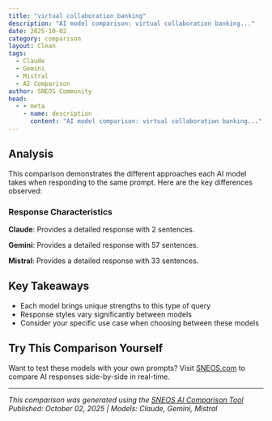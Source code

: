 ```yaml
---
title: "virtual collaboration banking"
description: "AI model comparison: virtual collaboration banking..."
date: 2025-10-02
category: comparison
layout: Clean
tags:
  - Claude
  - Gemini
  - Mistral
  - AI Comparison
author: SNEOS Community
head:
  - - meta
    - name: description
      content: "AI model comparison: virtual collaboration banking..."
---
```


<ChatComparison
  title="virtual collaboration banking"
  prompt="virtual collaboration banking"
  :responses='{"Claude": "Virtual collaboration in banking refers to the use of digital technologies and platforms to enable remote teamwork, communication, and service delivery in the financial services sector. Here\u0027s an overview of key aspects:\n\n## Core Components\n\n**Digital Platforms**\n- Video conferencing systems\n- Cloud-based collaboration tools\n- Secure messaging platforms\n- Virtual whiteboards and document sharing\n- Mobile banking applications\n\n**Remote Banking Services**\n- Online account opening\n- Virtual financial advisory sessions\n- Digital loan processing\n- Remote customer support\n- Video-based KYC (Know Your Customer) processes\n\n## Benefits\n\n**For Banks:**\n- Reduced operational costs\n- Expanded geographic reach\n- Improved employee flexibility\n- Enhanced disaster recovery capabilities\n- Faster decision-making processes\n\n**For Customers:**\n- 24/7 accessibility\n- Reduced travel time\n- Personalized digital experiences\n- Faster service delivery\n- Multi-channel support options\n\n## Key Technologies\n\n- **Cloud Computing**: Scalable infrastructure\n- **API Integration**: Seamless system connectivity\n- **AI/ML**: Automated processes and insights\n- **Blockchain**: Secure transaction processing\n- **Cybersecurity Tools**: Data protection and compliance\n\n## Challenges\n\n- Regulatory compliance across jurisdictions\n- Cybersecurity risks\n- Digital divide issues\n- Maintaining personal relationships\n- Technology integration complexity\n\n## Future Trends\n\n- Metaverse banking experiences\n- Advanced AI-powered collaboration\n- Enhanced biometric security\n- IoT integration\n- Sustainable digital banking practices\n\nWould you like me to elaborate on any specific aspect of virtual collaboration in banking?", "Gemini": "Virtual collaboration in banking refers to the use of digital tools and platforms to facilitate teamwork, communication, and information sharing among bank employees, clients, and stakeholders, regardless of their physical location. It\u0027s a critical component of modern banking, enabling increased efficiency, improved customer service, and greater flexibility.\n\nHere\u0027s a breakdown of key aspects of virtual collaboration in banking:\n\n**1. Key Tools and Technologies:**\n\n* **Video Conferencing \u0026 Web Meetings:** Platforms like Zoom, Microsoft Teams, Google Meet, and Webex enable virtual meetings, presentations, and training sessions. These are used for internal team meetings, client consultations, and even large-scale events like investor presentations.\n* **Instant Messaging \u0026 Communication Platforms:** Tools such as Slack, Microsoft Teams, and internal messaging systems facilitate real-time communication and quick information sharing. They\u0027re often used for quick questions, updates on projects, and coordinating tasks.\n* **Collaboration Platforms \u0026 Project Management Software:** Tools like Asana, Trello, Jira, and SharePoint help teams organize tasks, track progress, and manage projects effectively. They often integrate with other communication tools.\n* **Document Sharing \u0026 Cloud Storage:** Platforms like Google Drive, Dropbox, OneDrive, and dedicated enterprise content management (ECM) systems allow for secure document storage, version control, and collaborative editing. This is essential for teams working on documents like loan agreements, marketing materials, and internal policies.\n* **Virtual Whiteboards:** Digital whiteboards such as Miro and Mural enable brainstorming, visual collaboration, and collaborative problem-solving.\n* **CRM Systems (Customer Relationship Management):** CRM systems like Salesforce and Microsoft Dynamics 365 allow teams to share customer information, track interactions, and collaborate on sales and service efforts, even when working remotely.\n* **Digital Signature Software:** Tools like DocuSign and Adobe Sign enable secure electronic signatures, streamlining document workflows and reducing the need for physical paperwork.\n* **Banking-Specific Collaboration Platforms:** Some vendors offer specialized platforms tailored to the unique needs of the banking industry, providing secure channels for client communication, document sharing, and transaction processing.\n\n**2. Use Cases in Banking:**\n\n* **Internal Team Collaboration:**\n * Project Management: Collaborating on new product launches, system upgrades, or regulatory compliance initiatives.\n * Knowledge Sharing: Sharing best practices, training materials, and updates on industry trends.\n * Problem Solving: Quickly resolving customer issues or addressing operational challenges.\n* **Client Communication \u0026 Service:**\n * Virtual Consultations: Providing financial advice, discussing loan options, and managing investments through video conferencing.\n * Secure Document Sharing: Exchanging sensitive financial documents securely through dedicated portals.\n * Online Banking Support: Providing real-time assistance to customers through chat, video, or screen sharing.\n* **Remote Work Enablement:**\n * Supporting branch staff working remotely during emergencies or as part of flexible work arrangements.\n * Enabling distributed teams to collaborate effectively on projects.\n * Expanding talent pool by hiring professionals from diverse geographic locations.\n* **Compliance \u0026 Audit:**\n * Collaborating on regulatory reporting and compliance tasks.\n * Facilitating remote audits and inspections.\n * Maintaining secure records of communication and transactions.\n* **Sales \u0026 Marketing:**\n * Collaborating on marketing campaigns and lead generation efforts.\n * Conducting virtual sales presentations and product demonstrations.\n\n**3. Benefits of Virtual Collaboration in Banking:**\n\n* **Improved Efficiency:** Streamlined workflows, reduced travel time, and faster decision-making.\n* **Enhanced Customer Service:** Faster response times, personalized service, and convenient access to financial advice.\n* **Increased Productivity:** Improved communication, better task management, and reduced distractions.\n* **Reduced Costs:** Lower travel expenses, reduced office space requirements, and improved resource utilization.\n* **Greater Flexibility:** Support for remote work, flexible work arrangements, and expanded talent pool.\n* **Enhanced Security:** Secure communication channels, document encryption, and access controls.\n* **Improved Compliance:** Better record-keeping, audit trails, and adherence to regulatory requirements.\n* **Stronger Teamwork:** Improved communication, increased transparency, and a greater sense of connection among team members.\n\n**4. Challenges and Considerations:**\n\n* **Security:** Protecting sensitive financial data from cyber threats and data breaches.\n* **Compliance:** Ensuring compliance with data privacy regulations and industry standards.\n* **Technology Adoption:** Encouraging employees and clients to adopt new technologies and workflows.\n* **Training \u0026 Support:** Providing adequate training and support to users of virtual collaboration tools.\n* **Connectivity:** Ensuring reliable internet access for all users.\n* **Communication Barriers:** Overcoming challenges related to language, culture, and time zones.\n* **Building Trust:** Maintaining trust and rapport with clients in a virtual environment.\n* **Change Management:** Managing the cultural shift associated with adopting virtual collaboration practices.\n* **Integration:** Ensuring seamless integration between different collaboration tools and banking systems.\n\n**5. Examples of Virtual Collaboration in Action:**\n\n* A loan officer uses video conferencing to meet with a client remotely, discuss loan options, and review required documents.\n* A team of risk analysts collaborates on a regulatory report using a shared document platform and instant messaging.\n* A branch manager uses a virtual whiteboard to brainstorm new marketing ideas with the team.\n* A customer service representative uses screen sharing to help a customer troubleshoot an issue with their online banking account.\n* A compliance officer conducts a remote audit of a branch using video conferencing and secure document sharing.\n\n**In conclusion, virtual collaboration is transforming the banking industry, enabling banks to operate more efficiently, serve customers better, and adapt to the changing needs of the digital age. Successfully implementing virtual collaboration requires a strategic approach, careful planning, and a commitment to security, compliance, and user adoption.**\n", "Mistral": "Virtual collaboration in banking refers to the use of digital tools and platforms to enable remote work, communication, and cooperation among banking professionals, as well as between banks and their customers. This approach has become increasingly important in the financial services industry, driven by advancements in technology and the need for flexibility, especially in the wake of events like the COVID-19 pandemic. Here are some key aspects of virtual collaboration in banking:\n\n### 1. **Remote Work and Collaboration Tools**\n - **Video Conferencing:** Platforms like Zoom, Microsoft Teams, and Google Meet facilitate virtual meetings, training sessions, and client consultations.\n - **Project Management Software:** Tools like Asana, Trello, and Jira help teams manage tasks, track progress, and collaborate on projects.\n - **Cloud Storage:** Services like Google Drive, Dropbox, and Microsoft OneDrive enable secure file sharing and collaboration.\n\n### 2. **Customer Interaction**\n - **Online Banking:** Customers can access their accounts, make transactions, and manage their finances through web portals and mobile apps.\n - **Chatbots and Virtual Assistants:** AI-powered tools provide 24/7 customer support, answering queries and assisting with transactions.\n - **Video Banking:** Customers can interact with bank representatives via video calls for more personalized service.\n\n### 3. **Security and Compliance**\n - **Cybersecurity Measures:** Ensuring data protection through encryption, multi-factor authentication, and regular security audits.\n - **Regulatory Compliance:** Adhering to financial regulations and standards, such as GDPR, KYC (Know Your Customer), and AML (Anti-Money Laundering) requirements.\n\n### 4. **Digital Transformation**\n - **Automation:** Implementing robotic process automation (RPA) and other automation tools to streamline operations and reduce manual work.\n - **Data Analytics:** Using big data and analytics to gain insights into customer behavior, market trends, and risk management.\n - **Blockchain Technology:** Exploring the use of blockchain for secure and transparent transactions, especially in areas like cross-border payments and trade finance.\n\n### 5. **Employee Training and Development**\n - **E-Learning Platforms:** Providing online courses and training modules to upskill employees.\n - **Virtual Workshops and Webinars:** Hosting educational sessions and workshops to keep employees updated on industry trends and best practices.\n\n### 6. **Collaboration with Fintechs**\n - **Partnerships:** Collaborating with fintech companies to leverage innovative technologies and solutions.\n - **Open Banking:** Sharing data and services with third-party providers to offer more comprehensive financial services to customers.\n\n### 7. **Customer Experience**\n - **Personalized Services:** Using data analytics to offer personalized financial advice and product recommendations.\n - **Omnichannel Experience:** Ensuring a seamless experience across all touchpoints, including mobile apps, websites, and physical branches.\n\n### 8. **Innovation and R\u0026D**\n - **Innovation Labs:** Establishing dedicated teams or labs to explore new technologies and develop innovative solutions.\n - **Hackathons and Competitions:** Organizing events to encourage creative problem-solving and innovation within the organization.\n\n### Challenges and Considerations\n - **Technological Infrastructure:** Ensuring robust and reliable IT infrastructure to support virtual collaboration.\n - **Employee Adaptation:** Providing training and support to help employees adapt to new tools and workflows.\n - **Customer Trust:** Building and maintaining trust through secure and transparent practices.\n\nVirtual collaboration in banking is not just about adopting new technologies; it\u0027s about creating a flexible, efficient, and customer-centric ecosystem that can thrive in a digital world."}' 
  published-date="14:24"
/>

## Analysis

This comparison demonstrates the different approaches each AI model takes when responding to the same prompt. Here are the key differences observed:

### Response Characteristics

**Claude**: Provides a detailed response with 2 sentences. 

**Gemini**: Provides a detailed response with 57 sentences. 

**Mistral**: Provides a detailed response with 33 sentences. 

## Key Takeaways

- Each model brings unique strengths to this type of query
- Response styles vary significantly between models
- Consider your specific use case when choosing between these models

## Try This Comparison Yourself

Want to test these models with your own prompts? Visit [SNEOS.com](https://sneos.com) to compare AI responses side-by-side in real-time.

---

*This comparison was generated using the [SNEOS AI Comparison Tool](https://sneos.com)*
*Published: October 02, 2025 | Models: Claude, Gemini, Mistral*
